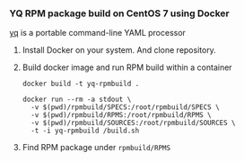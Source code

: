 ### YQ RPM package build on CentOS 7 using Docker

[yq](https://github.com/mikefarah/yq) is a portable command-line YAML processor

1. Install Docker on your system. And clone repository.

2. Build docker image and run RPM build within a container

	```
	docker build -t yq-rpmbuild .
	
	docker run --rm -a stdout \
	  -v $(pwd)/rpmbuild/SPECS:/root/rpmbuild/SPECS \
	  -v $(pwd)/rpmbuild/RPMS:/root/rpmbuild/RPMS \
	  -v $(pwd)/rpmbuild/SOURCES:/root/rpmbuild/SOURCES \
	  -t -i yq-rpmbuild /build.sh
	```
	
3. Find RPM package under `rpmbuild/RPMS`

